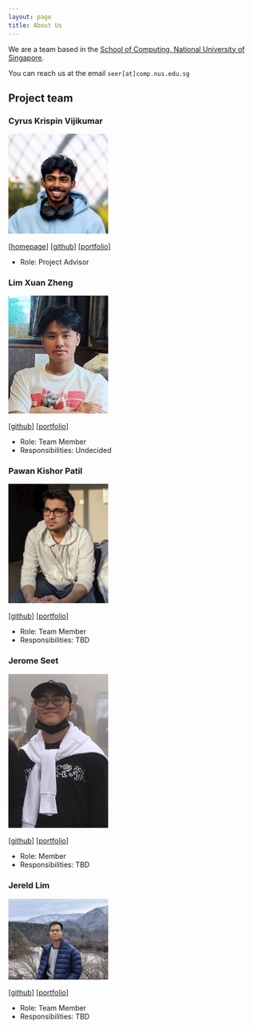 ```yaml
---
layout: page
title: About Us
---
```


We are a team based in the [School of Computing, National University of Singapore](http://www.comp.nus.edu.sg).

You can reach us at the email `seer[at]comp.nus.edu.sg`

## Project team

### Cyrus Krispin Vijikumar

<img src="images/cyrus-krispin.png" width="200px">

[[homepage](http://www.comp.nus.edu.sg/~damithch)]
[[github](https://github.com/cyrus-krispin)]
[[portfolio](team/cyrus-krispin.md)]

* Role: Project Advisor

### Lim Xuan Zheng

<img src="images/zhengsterz.png" width="200px">

[[github](http://github.com/zhengsterz)]
[[portfolio](team/zhengsterz.md)]

* Role: Team Member
* Responsibilities: Undecided

### Pawan Kishor Patil

<img src="images/pawan.png" width="200px">

[[github](http://github.com/PawanPatil19)]
[[portfolio](team/pawan.md)]

* Role: Team Member
* Responsibilities: TBD


### Jerome Seet

<img src="images/yaladah.png" width="200px">

[[github](http://github.com/yaldah)]
[[portfolio](team/yaladah.md)]

* Role: Member
* Responsibilities: TBD

### Jereld Lim

<img src="images/jereldlimjy.png" width="200px">

[[github](http://github.com/jereldlimjy)]
[[portfolio](team/jereldlimjy.md)]

* Role: Team Member
* Responsibilities: TBD
